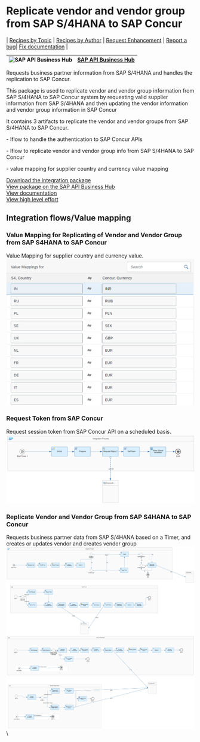 # Replicate vendor and vendor group from SAP S/4HANA to SAP Concur 

\| [Recipes by Topic](../../readme.md ) \| [Recipes by Author](../../author.md ) \| [Request Enhancement](https://github.com/SAP-samples/cloud-integration-flow/issues/new?assignees=&labels=Recipe%20Fix,enhancement&template=recipe-request.md&title=Improve%20Replicate%20vendor%20and%20vendor%20group%20from%20SAP%20S/4HANA%20to%20SAP%20Concur) \| [Report a bug](https://github.com/SAP-samples/cloud-integration-flow/issues/new?assignees=&labels=Recipe%20Fix,bug&template=bug_report.md&title=Issue%20with%20Replicate%20vendor%20and%20vendor%20group%20from%20SAP%20S/4HANA%20to%20SAP%20Concur)\| [Fix documentation](https://github.com/SAP-samples/cloud-integration-flow/issues/new?assignees=&labels=Recipe%20Fix,documentation&template=bug_report.md&title=Docu%20fix%20Replicate%20vendor%20and%20vendor%20group%20from%20SAP%20S/4HANA%20to%20SAP%20Concur) \| 

 ![SAP API Business Hub](https://github.com/SAPAPIBusinessHub.png?size=50 ) | [SAP API Business Hub](https://api.sap.com/allcommunity) | 
 ----|----| 

Requests business partner information from SAP S/4HANA and handles the replication to SAP Concur.

<p>This package is used to replicate vendor and vendor group information from SAP S/4HANA to SAP Concur system by requesting valid supplier information from SAP S/4HANA and then updating the vendor information and vendor group information in SAP Concur</p>
<p>It contains 3 artifacts to replicate the vendor and vendor groups from SAP S/4HANA to SAP Concur.</p>
<p>-&nbsp;Iflow to handle the authentication to SAP Concur APIs</p>
<p>- Iflow to replicate vendor and vendor group info from SAP S/4HANA to SAP Concur</p>
<p>- value mapping for supplier country and currency value mapping&nbsp;</p>

[Download the integration package](ReplicatevendorandvendorgroupfromSAPS_4HANAtoSAPConcur.zip)\
[View package on the SAP API Business Hub](https://api.sap.com/package/ReplicatevendorandvendorgroupfromSAPS4HANAtoSAPConcur)\
[View documentation](ConfigurationGuide_replicatevendorandvendorgroupfromsaps4hanatosapconcur.pdf)\
[View high level effort](effort.md)
## Integration flows/Value mapping
### Value Mapping for Replicating of Vendor and Vendor Group from SAP S4HANA to SAP Concur 
Value Mapping for supplier country and currency value. \
 ![input-image](Value_Mapping_for_replication_of_Vendor_and_Vendor_Group_from_SAP_S4HANA_to_SAP_Concur.jpg)
### Request Token from SAP Concur 
Request session token from SAP Concur API on a scheduled basis. \
 ![input-image](Get_Concur_Token.png)
### Replicate Vendor and Vendor Group from SAP S4HANA to SAP Concur 
Requests business partner data from SAP S/4HANA based on a Timer, and creates or updates vendor and creates vendor group \
 ![input-image](Vendor-and-Vendor-Gourp-Replicate-to-Concur-Main.png)\
 ![input-image](Vendor-and-Vendor-Gourp-Replicate-to-Concur-Concur.png)\ 